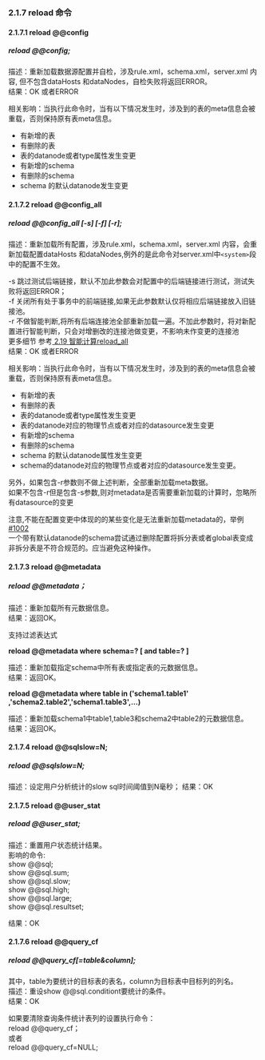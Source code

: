 ### 2.1.7  reload 命令
#### 2.1.7.1  reload @@config

##### reload @@config;
描述：重新加载数据源配置并自检，涉及rule.xml，schema.xml，server.xml 内容, 但不包含dataHosts 和dataNodes，自检失败将返回ERROR。  
结果：OK 或者ERROR  

相关影响：当执行此命令时，当有以下情况发生时，涉及到的表的meta信息会被重载，否则保持原有表meta信息。
+ 有新增的表
+ 有删除的表
+ 表的datanode或者type属性发生变更
+ 有新增的schema
+ 有删除的schema
+ schema 的默认datanode发生变更

#### 2.1.7.2  reload @@config_all
##### reload @@config_all [-s] [-f] [-r];
描述：重新加载所有配置，涉及rule.xml，schema.xml，server.xml 内容，会重新加载配置dataHosts 和dataNodes,例外的是此命令对server.xml中`<system>`段中的配置不生效。

-s 跳过测试后端链接，默认不加此参数会对配置中的后端链接进行测试，测试失败将返回ERROR；  
-f 关闭所有处于事务中的前端链接,如果无此参数默认仅将相应后端链接放入旧链接池。  
-r 不做智能判断,将所有后端连接池全部重新加载一遍。不加此参数时，将对新配置进行智能判断，只会对增删改的连接池做变更，不影响未作变更的连接池  
更多细节 参考[ 2.19 智能计算reload_all](../2.19_reload_diff.md)  
结果：OK 或者ERROR  

相关影响：当执行此命令时，当有以下情况发生时，涉及到的表的meta信息会被重载，否则保持原有表meta信息。
+ 有新增的表
+ 有删除的表
+ 表的datanode或者type属性发生变更
+ 表的datanode对应的物理节点或者对应的datasource发生变更
+ 有新增的schema
+ 有删除的schema
+ schema 的默认datanode属性发生变更
+ schema的datanode对应的物理节点或者对应的datasource发生变更。

另外，如果包含-r参数则不做上述判断，全部重新加载meta数据。  
如果不包含-r但是包含-s参数,则对metadata是否需要重新加载的计算时，忽略所有datasource的变更

注意,不能在配置变更中体现的的某些变化是无法重新加载metadata的，举例[#1002](https://github.com/actiontech/dble/issues/1002)  
一个带有默认datanode的schema尝试通过删除配置将拆分表或者global表变成非拆分表是不符合规范的。应当避免这种操作。


#### 2.1.7.3  reload @@metadata  
#####  reload @@metadata；
描述：重新加载所有元数据信息。  
结果：返回OK。

支持过滤表达式

**reload @@metadata where schema=? [ and table=? ]**

描述：重新加载指定schema中所有表或指定表的元数据信息。  
结果：返回OK。

**reload @@metadata where table in ('schema1.table1' ,'schema2.table2','schema1.table3',...)**

描述：重新加载schema1中table1,table3和schema2中table2的元数据信息。  
结果：返回OK。

#### 2.1.7.4  reload @@sqlslow=N;   
##### reload @@sqlslow=N;  
描述：设定用户分析统计的slow sql时间阈值到N毫秒；
结果：OK  

#### 2.1.7.5  reload @@user_stat
##### reload @@user_stat;
描述：重置用户状态统计结果。  
影响的命令:  
show @@sql;  
show @@sql.sum;  
show @@sql.slow;   
show @@sql.high;   
show @@sql.large;  
show @@sql.resultset;

结果：OK 

#### 2.1.7.6  reload @@query_cf
##### reload @@query_cf[=table&column]; 
其中，table为要统计的目标表的表名，column为目标表中目标列的列名。   
描述：重设show @@sql.conditiont要统计的条件。  
结果：OK

如果要清除查询条件统计表列的设置执行命令：  
reload @@query_cf；  
或者  
reload @@query_cf=NULL;  

